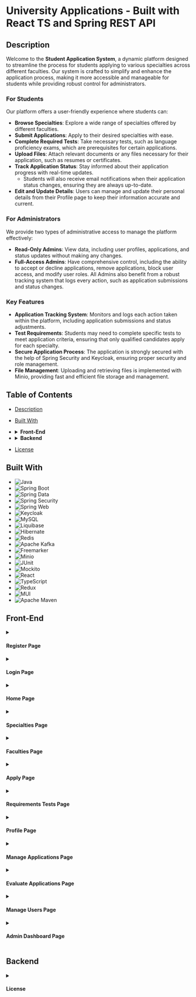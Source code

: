 # University Applications - Built with React TS and Spring REST API

## Description

Welcome to the **Student Application System**, a dynamic platform designed to streamline the process for students applying to various specialties across different faculties. Our system is crafted to simplify and enhance the application process, making it more accessible and manageable for students while providing robust control for administrators.

### For Students

Our platform offers a user-friendly experience where students can:

- **Browse Specialties**: Explore a wide range of specialties offered by different faculties.
- **Submit Applications**: Apply to their desired specialties with ease.
- **Complete Required Tests**: Take necessary tests, such as language proficiency exams, which are prerequisites for certain applications.
- **Upload Files**: Attach relevant documents or any files necessary for their application, such as resumes or certificates.
- **Track Application Status**: Stay informed about their application progress with real-time updates.
  - Students will also receive email notifications when their application status changes, ensuring they are always up-to-date.
- **Edit and Update Details**: Users can manage and update their personal details from their Profile page to keep their information accurate and current.
### For Administrators

We provide two types of administrative access to manage the platform effectively:

- **Read-Only Admins**: View data, including user profiles, applications, and status updates without making any changes.
- **Full-Access Admins**: Have comprehensive control, including the ability to accept or decline applications, remove applications, block user access, and modify user roles. All Admins also benefit from a robust tracking system that logs every action, such as application submissions and status changes.

### Key Features

- **Application Tracking System**: Monitors and logs each action taken within the platform, including application submissions and status adjustments.
- **Test Requirements**: Students may need to complete specific tests to meet application criteria, ensuring that only qualified candidates apply for each specialty.
- **Secure Application Process**: The application is strongly secured with the help of Spring Security and Keycloak, ensuring proper security and role management.
- **File Management**: Uploading and retrieving files is implemented with Minio, providing fast and efficient file storage and management.

## Table of Contents

- [Description](#description)
- [Built With](#built-with)
- <details>
  <summary><b>Front-End</b></summary>

  - [<a href="#register-page">Register Page</a>](#register-page)
  - [<a href="#login-page">Login Page</a>](#login-page)
  - [Home Page](#home-page)
  - [Specialties Page](#specialties-page)
  - [Faculties Page](#faculties-page)
  - [Apply Page](#apply-page)
  - [Requirements Tests](#requirements-tests)
  - [Profile Page](#profile-page)
  - [Manage Applications Page](#manage-applications-page)
  - [Evaluate Applications Page](#evaluate-applications-page)
  - [Manage Users Page](#manage-users-page)
  - [Admin Dashboard Page](#admin-dashboard-page)
- </details>
  <details>
  <summary><b>Backend</b></summary>
</details>

- [License](#license)


## Built With

<ul dir="auto">
  <li><img src="https://img.shields.io/badge/Java-ED4236?style=for-the-badge&logo=java&logoColor=white" alt="Java"></li>
  <li><img src="https://img.shields.io/badge/Spring%20Boot-%236BB13D?style=for-the-badge&logo=springboot&logoColor=white" alt="Spring Boot"></li>
  <li><img src="https://img.shields.io/badge/Spring%20Data-%236BB13D?style=for-the-badge&logo=spring&logoColor=white" alt="Spring Data"></li>
  <li><img src="https://img.shields.io/badge/Spring%20Security-%236BB13D?style=for-the-badge&logo=springsecurity&logoColor=white" alt="Spring Security"></li>
  <li><img src="https://img.shields.io/badge/Spring%20Web-%236BB13D?style=for-the-badge&logo=spring&logoColor=white" alt="Spring Web"></li>
  <li><img src="https://img.shields.io/badge/Keycloak-%233B3F6C?style=for-the-badge&logo=keycloak&logoColor=white" alt="Keycloak"></li>
  <li><img src="https://img.shields.io/badge/MySQL-005C84?style=for-the-badge&logo=mysql&logoColor=white" alt="MySQL"></li>
  <li><img src="https://img.shields.io/badge/Liquibase-0D4F8C?style=for-the-badge&logo=liquibase&logoColor=white" alt="Liquibase"></li>
  <li><img src="https://img.shields.io/badge/Hibernate-59666C?style=for-the-badge&logo=hibernate&logoColor=white" alt="Hibernate"></li>
  <li><img src="https://img.shields.io/badge/Redis-%23D82C20?style=for-the-badge&logo=redis&logoColor=white" alt="Redis"></li>
  <li><img src="https://img.shields.io/badge/Apache%20Kafka-%23D2302C?style=for-the-badge&logo=apachekafka&logoColor=white" alt="Apache Kafka"></li>
  <li><img src="https://img.shields.io/badge/Freemarker-%23E06F2D?style=for-the-badge&logo=freemarker&logoColor=white" alt="Freemarker"></li>
  <li><img src="https://img.shields.io/badge/Minio-%23D5A9F2?style=for-the-badge&logo=minio&logoColor=white" alt="Minio"></li>
  <li><img src="https://img.shields.io/badge/JUnit-25A162?style=for-the-badge&logo=junit&logoColor=white" alt="JUnit"></li>
  <li><img src="https://img.shields.io/badge/Mockito-8C8C8C?style=for-the-badge&logo=mockito&logoColor=white" alt="Mockito"></li>
  <li><img src="https://img.shields.io/badge/React-%23282C34?style=for-the-badge&logo=react&logoColor=61DAFB" alt="React"></li>
  <li><img src="https://img.shields.io/badge/TypeScript-%232B8AB6?style=for-the-badge&logo=typescript&logoColor=white" alt="TypeScript"></li>
  <li><img src="https://img.shields.io/badge/Redux-%23593d88?style=for-the-badge&logo=redux&logoColor=white" alt="Redux"></li>
  <li><img src="https://img.shields.io/badge/MUI-%230081CB?style=for-the-badge&logo=mui&logoColor=white" alt="MUI"></li>
  <li><img src="https://img.shields.io/badge/Apache%20Maven-C71A36?style=for-the-badge&logo=apachemaven&logoColor=white" alt="Apache Maven"></li>
</ul>


## Front-End

<details id="register-page">
<summary><h4>Register Page</h4></summary>

The registration page is designed to be user-friendly and efficient for new users looking to create an account.

![Screenshot_518](https://github.com/user-attachments/assets/7b7f8f52-53ac-4fd4-ab96-bad1b73a1dab)

- **Customized Keycloak Page**: The registration page is modified from the default Keycloak page using **keycloakify**, which upgrades it to a React-based interface.
- **Additional Fields**: Includes extra fields required by the application:
  - Username
  - Email
  - First Name
  - Middle Name
  - Last Name
  - Password (minimum 8 characters, with at least one letter and one digit)
  - Confirm Password
  - Birth Date
  - Phone Number
- **Frontend Validation**: Prevents form submission if fields are invalid, ensuring users meet all criteria before registering.
- **Backend Validation**: Mirrors the frontend checks and applies them server-side for data integrity and security.

</details>

<details id="login-page">
<summary><h4>Login Page</h4></summary>

The login page provides a secure entry point for returning users.

![Screenshot_505](https://github.com/user-attachments/assets/56c40784-389c-4c6f-add6-b66b7ed01c5e)

- **Customized Keycloak Page**: The login page is modified using **keycloakify**, upgrading the default Keycloak login page to a React-based interface.
- **Login Credentials**: Users can log in with their **username** and **password**.
- **Secure Authentication**: Ensures secure login using Keycloak’s authentication mechanisms, with the custom frontend integrated seamlessly.

</details>

<details id="home-page">
<summary><h4>Home Page</h4></summary>

The home page serves as the main entry point to the application.

![Screenshot_515](https://github.com/user-attachments/assets/a617ea10-7028-4a55-b6e4-bb82ed1b38b9)

- **Minimalistic Design**: A simple, clean interface that only displays essential elements for easy navigation.
- **Explore Prompt**: Text encourages users to explore the available faculties and specialties.
- **Navigation Buttons**: Includes buttons for exploring different sections of the site.
- **Apply Button**: Provides a button that redirects users to the application page, where they can submit an application (only accessible if logged in with a student account).

</details>

<details id="specialties-page">
<summary><h4>Specialties Page</h4></summary>

The specialties page showcases various specializations or areas of focus.

![Screenshot_512](https://github.com/user-attachments/assets/f04a6bc0-9924-4ed2-987d-e1746d565891)

- **Public Access**: Available to all users, regardless of their role or login status.
- **Specialty Information**: Displays detailed information about each specialty offered by the university, including:
  - Program details
  - Admission requirements
  - Subjects
  - List of teachers associated with each specialty
- **User-Friendly Display**: Allows users to browse and learn about all the available specialties without needing to log in.

</details>

<details id="faculties-page">
<summary><h4>Faculties Page</h4></summary>

The faculties page provides information about different academic faculties.

![Screenshot_511](https://github.com/user-attachments/assets/cbdd4dfa-1eea-4157-9eb1-9c011f16a552)

- **Faculty Overview**: Displays all available faculties in the university, along with detailed information about each one.
- **Specialties within Faculties**: Shows the specialties offered by each faculty, providing a structured view for easy navigation.
- **Specialty Links**: Each specialty is clickable, redirecting users to the **Specialties Page** and automatically filtering the list to show only the specialties from the selected faculty.
- **Public Access**: Accessible to all users, regardless of their login status.

</details>

<details id="apply-page">
<summary><h4>Apply Page</h4></summary>

The apply page allows users to submit applications for selected specialty.

![Screenshot_507](https://github.com/user-attachments/assets/ef4d3e90-68b1-4b0e-bffa-fa79e11efb1a)

- **Student-Only Access**: This page is only accessible to users who are logged in with a student account.
- **Specialty Selection**: Allows students to select a specialty from a dropdown menu. Upon selection, the specific requirements for that specialty are displayed.
- **Dynamic Requirements**: Requirements vary based on the selected specialty and are shown dynamically on the page.
- **Application Fields**: Students can enter their data, including:
  - Application description
  - Letter of recommendation
  - Average grade
  - Personal statement
  - Uploading necessary documents (supported file types: `.txt`, `.pdf`, `.doc`, `.docx`, `.png`, `.jpeg`, `.jpg`)
- **File Upload**: Supports file uploads for required documents with clear validation for file type.
- **Frontend & Backend Validation**: The page won't allow submission unless all fields meet the required rules, with validation checks on both the frontend and backend.
- **Test Requirements**: Some specialties require specific tests (e.g., Standard Test, Language Proficiency Test). Students must complete these tests before they can submit their application if the tests are listed as part of the specialty's requirements.
- **Smooth Submission**: After meeting all requirements, students can successfully submit their application for review.

</details>

<details id="requirements-tests">
<summary><h4>Requirements Tests Page</h4></summary>

The Requirements Tests page allows students to complete the necessary tests required for certain specialties.

![Screenshot_514](https://github.com/user-attachments/assets/d4b91c62-96d0-4f9a-b152-54c969b41232)

- **Student-Only Access**: This page is exclusively accessible to logged-in students.
- **Available Tests**: Presents two tests for students to complete:
  - **Standard Test**
  - **Language Proficiency Test**
- **Time Limit**: Students have a total of **1 hour** to complete each test. Once started, the tests cannot be stopped or reset.
- **Question Format**: Each test consists of **10 multiple-choice questions**, with only one correct answer per question.
- **Automatic Results**: Upon completion, the test results are automatically calculated and saved for the student.
- **Application Integration**: When students apply for a specialty that requires the test results, their scores will be provided automatically.
- **One-Time Completion**: Each test can only be completed once; students cannot retake the tests.
- **One Test at a Time**: Only one test can be started at a time.

</details>

<details id="profile-page">
<summary><h4>Profile Page</h4></summary>

The profile page offers account management features for logged-in users.

![Screenshot_510](https://github.com/user-attachments/assets/b20f2ed5-1afa-4d26-adea-ba725ac050f7)

- **User Access**: Only accessible to logged-in users.
- **Editable Profile Data**: Users can update their personal information such as:
  - First Name
  - Middle Name
  - Last Name
  - Phone Number
- **Non-Editable Fields**: Users cannot change their role, email, or username.
- **Student Applications**: Students can view all the applications they’ve submitted, along with all the data and documents they provided for each application.
  - **File Download**: Uploaded files are displayed as links. Students can click on the file names to download them.
- **Accepted Applications**: For applications that have been accepted, students will see a button. Clicking it will show the study program for the selected specialty.
  - **Program in PDF Format**: The study program is available as a downloadable PDF file for easy access and offline viewing.
    - ![Screenshot_557](https://github.com/user-attachments/assets/a6a80348-4de6-4544-864e-bf88ae1b7cc0)
 
</details>

<details id="manage-applications-page">
<summary><h4>Manage Applications Page</h4></summary>

The manage applications page allows administrators review and manage applications.

![Screenshot_516](https://github.com/user-attachments/assets/4e1da1c8-b3a8-4d80-a99c-f6a474e32cb1)

- **Admin-Only Access**: This page is only accessible to users with admin privileges.
- **Application Overview**: Displays all submitted student applications, along with the data provided for each, including uploaded files.
  - **File Download**: Files uploaded by students are available as clickable links for admins to download.
- **Filtering Options**: A filter menu allows admins to easily sort and search through applications based on various criteria.
- **Admin Actions**:
  - **Full Access Admins**: Admins with full access can take actions such as:
    - **Accept**, **Decline**, or **Delete** applications using dedicated buttons.
  - **All Admins**:
    - **Receipt Generator**: Generates a PDF format of the selected application and downloads it to the admin’s device.
      - ![Screenshot_558](https://github.com/user-attachments/assets/8ebc46cc-3884-4e53-be0a-bb842242643d)
    - **Evaluate Application**: Redirects the admin to the **Evaluate Application Page** for further review and evaluation of the application.

</details>

<details id="evaluate-applications-page">
<summary><h4>Evaluate Applications Page</h4></summary>

The evaluate applications page is used for assessing and making decisions on applications.

![Screenshot_517](https://github.com/user-attachments/assets/43da38a2-54ed-4899-8911-0b3270cc9e59)

- **Admin-Only Access**: This page is exclusively accessible to users with admin privileges.
- **Application Evaluation**: Displays the application selected by the admin for evaluation.
- **Application Information**: Shows detailed information about the application being reviewed.
- **Specialty Requirements**: Presents the requirements for the specialty related to the application and indicates whether they have been met.

</details>

<details id="manage-users-page">
<summary><h4>Manage Users Page</h4></summary>

The manage users page is used for administrative tasks related to user management.

![Screenshot_506](https://github.com/user-attachments/assets/5cddaf51-4df9-459a-b722-dda425a98478)

- **Admin-Only Access**: This page is exclusively accessible to users with admin privileges.
- **User Overview**: Displays a list of all users along with their relevant data (excluding passwords for security).
- **Filtering Options**: A filter menu allows admins to easily search and sort through users based on various criteria.
- **Full Access Admin Functions**: Admins with full access can perform the following actions:
  - **Change Role and Access Level**: Admins can modify the role and access level of users using dropdown menus. After selecting the desired options, clicking the **Update** button will apply the changes.
  - **Block User**: An option to block users, which restricts their access to the site. If the user is logged in, they will be logged out immediately and cannot log back in until they are unblocked.
- **Account Protection**: Accounts of full access admins cannot be altered. Their roles and access levels cannot be changed, nor can their accounts be blocked.

</details>

<details id="admin-dashboard-page">
<summary><h4>Admin Dashboard Page</h4></summary>

The admin dashboard provides an overview of all actions made regarding student applications.

![Screenshot_504](https://github.com/user-attachments/assets/bcaa5bcb-25d9-4925-9bf2-69a8eb9bc924)

- **Admin-Only Access**: This page is exclusively accessible to users with admin privileges.
- **Activity Tracking System**: The dashboard serves as a tracking system that logs and monitors all activities related to student applications.
- **Application Submissions**: Each time a student submits an application, it is recorded with details including:
  - The student who made the application
  - The faculty and specialty applied for
  - Timestamp of the action
- **Modification Tracking**: Logs any changes made to existing applications, such as:
  - Accepted
  - Declined
  - Deleted
- **Action Details**: Each log entry includes the timestamp of the action and additional information about which user performed the action.
- **Filtering Options**: Admins can filter the activity logs to display specific actions, such as:
  - Creation of applications
  - Deletion of applications
  - Updated statuses of existing applications

</details>

## Backend



<details id="license">
<summary><h4>License</h4></summary>
<h4>MIT License</h4>
Copyright (c) 2024 Denis Danov

Permission is hereby granted, free of charge, to any person obtaining a copy of this software and associated documentation files (the "Software"), to deal in the Software without restriction, including without limitation the rights to use, copy, modify, merge, publish, distribute, sublicense, and/or sell copies of the Software, and to permit persons to whom the Software is furnished to do so, subject to the following conditions:

The above copyright notice and this permission notice shall be included in all copies or substantial portions of the Software.

THE SOFTWARE IS PROVIDED "AS IS", WITHOUT WARRANTY OF ANY KIND, EXPRESS OR IMPLIED, INCLUDING BUT NOT LIMITED TO THE WARRANTIES OF MERCHANTABILITY, FITNESS FOR A PARTICULAR PURPOSE AND NONINFRINGEMENT. IN NO EVENT SHALL THE AUTHORS OR COPYRIGHT HOLDERS BE LIABLE FOR ANY CLAIM, DAMAGES OR OTHER LIABILITY, WHETHER IN AN ACTION OF CONTRACT, TORT OR OTHERWISE, ARISING FROM, OUT OF OR IN CONNECTION WITH THE SOFTWARE OR THE USE OR OTHER DEALINGS IN THE SOFTWARE.
</details>
